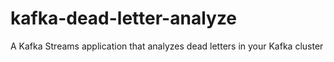 # kafka-dead-letter-analyze
A Kafka Streams application that analyzes dead letters in your Kafka cluster
